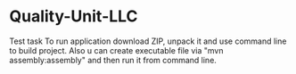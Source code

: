 # Quality-Unit-LLC
Test task
To run application download ZIP, unpack it and use command line to build project. Also u can create executable file via "mvn assembly:assembly" and then run it from command line.
